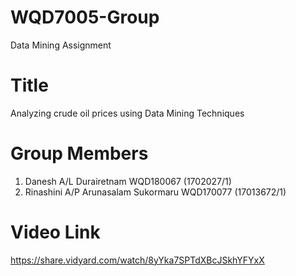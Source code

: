 # WQD7005-Group
Data Mining Assignment


# Title
Analyzing crude oil prices using Data Mining Techniques

# Group Members
1. Danesh A/L Durairetnam  WQD180067  (1702027/1)
2. Rinashini A/P Arunasalam Sukormaru  WQD170077  (17013672/1)

# Video Link 
https://share.vidyard.com/watch/8yYka7SPTdXBcJSkhYFYxX 
